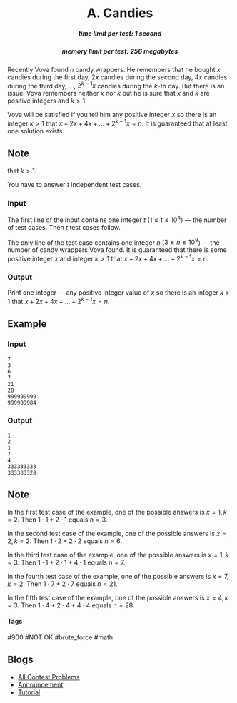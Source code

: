 <h1 style='text-align: center;'> A. Candies</h1>

<h5 style='text-align: center;'>time limit per test: 1 second</h5>
<h5 style='text-align: center;'>memory limit per test: 256 megabytes</h5>

Recently Vova found $n$ candy wrappers. He remembers that he bought $x$ candies during the first day, $2x$ candies during the second day, $4x$ candies during the third day, $\dots$, $2^{k-1} x$ candies during the $k$-th day. But there is an issue: Vova remembers neither $x$ nor $k$ but he is sure that $x$ and $k$ are positive integers and $k > 1$.

Vova will be satisfied if you tell him any positive integer $x$ so there is an integer $k>1$ that $x + 2x + 4x + \dots + 2^{k-1} x = n$. It is guaranteed that at least one solution exists. 
## Note

 that $k > 1$.

You have to answer $t$ independent test cases.

### Input

The first line of the input contains one integer $t$ ($1 \le t \le 10^4$) — the number of test cases. Then $t$ test cases follow.

The only line of the test case contains one integer $n$ ($3 \le n \le 10^9$) — the number of candy wrappers Vova found. It is guaranteed that there is some positive integer $x$ and integer $k>1$ that $x + 2x + 4x + \dots + 2^{k-1} x = n$.

### Output

Print one integer — any positive integer value of $x$ so there is an integer $k>1$ that $x + 2x + 4x + \dots + 2^{k-1} x = n$.

## Example

### Input


```text
7
3
6
7
21
28
999999999
999999984
```
### Output


```text
1
2
1
7
4
333333333
333333328
```
## Note

In the first test case of the example, one of the possible answers is $x=1, k=2$. Then $1 \cdot 1 + 2 \cdot 1$ equals $n=3$.

In the second test case of the example, one of the possible answers is $x=2, k=2$. Then $1 \cdot 2 + 2 \cdot 2$ equals $n=6$.

In the third test case of the example, one of the possible answers is $x=1, k=3$. Then $1 \cdot 1 + 2 \cdot 1 + 4 \cdot 1$ equals $n=7$.

In the fourth test case of the example, one of the possible answers is $x=7, k=2$. Then $1 \cdot 7 + 2 \cdot 7$ equals $n=21$.

In the fifth test case of the example, one of the possible answers is $x=4, k=3$. Then $1 \cdot 4 + 2 \cdot 4 + 4 \cdot 4$ equals $n=28$.



#### Tags 

#900 #NOT OK #brute_force #math 

## Blogs
- [All Contest Problems](../Codeforces_Round_636_(Div._3).md)
- [Announcement](../blogs/Announcement.md)
- [Tutorial](../blogs/Tutorial.md)
